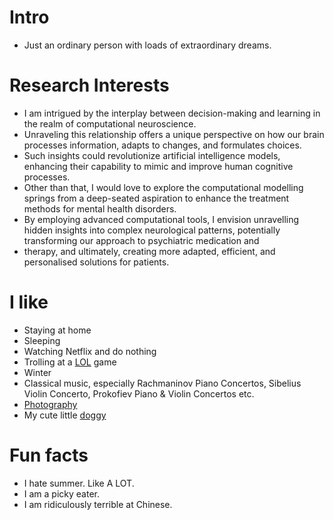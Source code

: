 
# Intro

- Just an ordinary person with loads of extraordinary dreams.

# Research Interests

- I am intrigued by the interplay between decision-making and learning in the realm of computational neuroscience. 
- Unraveling this relationship offers a unique perspective on how our brain processes information, adapts to changes, and formulates choices. 
- Such insights could revolutionize artificial intelligence models, enhancing their capability to mimic and improve human cognitive processes. 
- Other than that, I would love to explore the computational modelling springs from a deep-seated aspiration to enhance the treatment methods for mental health disorders. 
- By employing advanced computational tools, I envision unravelling hidden insights into complex neurological patterns, potentially transforming our approach to psychiatric medication and 
- therapy, and ultimately, creating more adapted, efficient, and personalised solutions for patients.

# I like

- Staying at home
- Sleeping
- Watching Netflix and do nothing
- Trolling at a [LOL](https://www.leagueoflegends.com/en-gb/) game
- Winter
- Classical music, especially Rachmaninov Piano Concertos, Sibelius Violin Concerto, Prokofiev Piano & Violin Concertos etc.
- [Photography](https://instagram.com/meko.doc)
- My cute little [doggy](http://instagram.com/dingthebichon)

# Fun facts

- I hate summer. Like A LOT.
- I am a picky eater.
- I am ridiculously terrible at Chinese.

